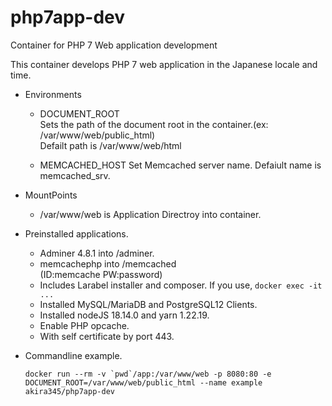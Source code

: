 # php7app-dev

Container for PHP 7 Web application development

This container develops PHP 7 web application in the Japanese locale and time.

- Environments

  - DOCUMENT_ROOT  
    Sets the path of the document root in the container.(ex: /var/www/web/public_html)  
    Defailt path is /var/www/web/html

  - MEMCACHED_HOST
    Set Memcached server name.
    Defaiult name is memcached_srv.

- MountPoints

  - /var/www/web is Application Directroy into container.

- Preinstalled applications.

  - Adminer 4.8.1 into /adminer.
  - memcachephp into /memcached  
    (ID:memcache PW:password)
  - Includes Larabel installer and composer. If you use, `docker exec -it ...`
  - Installed MySQL/MariaDB and PostgreSQL12 Clients.
  - Installed nodeJS 18.14.0 and yarn 1.22.19.
  - Enable PHP opcache.
  - With self certificate by port 443.

- Commandline example.

  ```
  docker run --rm -v `pwd`/app:/var/www/web -p 8080:80 -e DOCUMENT_ROOT=/var/www/web/public_html --name example akira345/php7app-dev
  ```
